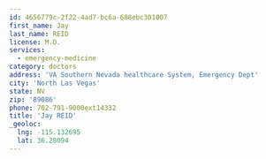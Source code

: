 ```yaml
---
id: 4656779c-2f22-4ad7-bc6a-688ebc301007
first_name: Jay
last_name: REID
license: M.D.
services:
  - emergency-medicine
category: doctors
address: 'VA Southern Nevada healthcare System, Emergency Dept'
city: 'North Las Vegas'
state: NV
zip: '89086'
phone: 702-791-9000ext14332
title: 'Jay REID'
_geoloc:
  lng: -115.132695
  lat: 36.28094
---
```

